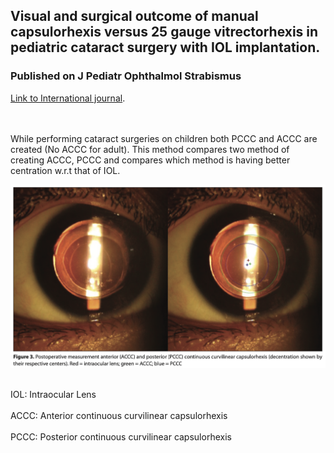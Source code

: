 ## Visual and surgical outcome of manual capsulorhexis versus 25 gauge vitrectorhexis in pediatric cataract surgery with IOL implantation.

### Published on J Pediatr Ophthalmol Strabismus
[Link to International journal](https://pubmed.ncbi.nlm.nih.gov/31545867/).

<br></br>
While performing cataract surgeries on children both PCCC and ACCC are created (No ACCC for adult). This method compares two method of creating ACCC, PCCC and compares which method is  having better centration w.r.t that of IOL.

![PCCC, ACCC and OIL center](images/comparison.png)




<br>IOL: Intraocular Lens</br>
<br>ACCC: Anterior continuous curvilinear capsulorhexis</br>
<br>PCCC: Posterior continuous curvilinear capsulorhexis</br>
